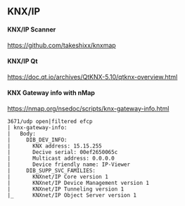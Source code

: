 ## KNX/IP

#### KNX/IP Scanner
https://github.com/takeshixx/knxmap


#### KNX/IP Qt
https://doc.qt.io/archives/QtKNX-5.10/qtknx-overview.html


#### KNX Gateway info with nMap

https://nmap.org/nsedoc/scripts/knx-gateway-info.html


```
3671/udp open|filtered efcp
| knx-gateway-info:
|   Body:
|     DIB_DEV_INFO:
|       KNX address: 15.15.255
|       Decive serial: 00ef2650065c
|       Multicast address: 0.0.0.0
|       Device friendly name: IP-Viewer
|     DIB_SUPP_SVC_FAMILIES:
|       KNXnet/IP Core version 1
|       KNXnet/IP Device Management version 1
|       KNXnet/IP Tunneling version 1
|_      KNXnet/IP Object Server version 1
```